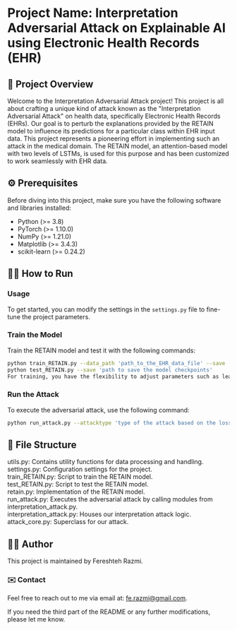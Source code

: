 # Project Name: Interpretation Adversarial Attack on Explainable AI using Electronic Health Records (EHR)

## 🚀 Project Overview
Welcome to the Interpretation Adversarial Attack project! This project is all about crafting a unique kind of attack known as the "Interpretation Adversarial Attack" on health data, specifically Electronic Health Records (EHRs). Our goal is to perturb the explanations provided by the RETAIN model to influence its predictions for a particular class within EHR input data. This project represents a pioneering effort in implementing such an attack in the medical domain. The RETAIN model, an attention-based model with two levels of LSTMs, is used for this purpose and has been customized to work seamlessly with EHR data.

## ⚙️ Prerequisites
Before diving into this project, make sure you have the following software and libraries installed:

- Python (>= 3.8)
- PyTorch (>= 1.10.0)
- NumPy (>= 1.21.0)
- Matplotlib (>= 3.4.3)
- scikit-learn (>= 0.24.2)


## 🏃‍♀️ How to Run

### Usage
To get started, you can modify the settings in the `settings.py` file to fine-tune the project parameters.

### Train the Model
Train the RETAIN model and test it with the following commands:

```bash
python train_RETAIN.py --data_path 'path_to_the_EHR_data_file' --save 'path to save the model checkpoints'
python test_RETAIN.py --save 'path to save the model checkpoints'
For training, you have the flexibility to adjust parameters such as learning rate (--lr), number of epochs (--epochs), and other settings found in settings.py.
```

### Run the Attack
To execute the adversarial attack, use the following command:

```bash
python run_attack.py --attacktype 'type of the attack based on the loss function. It can be "1": original attack, "2": KL divergence attack, 3: confident attack'
```

## 📁 File Structure
utils.py: Contains utility functions for data processing and handling. <br>
settings.py: Configuration settings for the project. <br>
train_RETAIN.py: Script to train the RETAIN model. <br>
test_RETAIN.py: Script to test the RETAIN model. <br>
retain.py: Implementation of the RETAIN model. <br>
run_attack.py: Executes the adversarial attack by calling modules from interpretation_attack.py. <br>
interpretation_attack.py: Houses our interpretation attack logic. <br>
attack_core.py: Superclass for our attack.

## 👩‍💻 Author
This project is maintained by Fereshteh Razmi.

### ✉️ Contact
Feel free to reach out to me via email at: fe.razmi@gmail.com.

If you need the third part of the README or any further modifications, please let me know.





